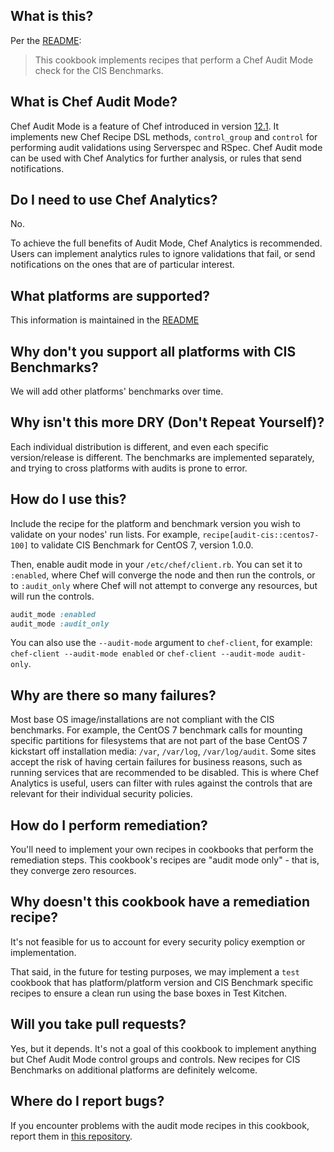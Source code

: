 ## What is this?

Per the [README](README.md):

> This cookbook implements recipes that perform a Chef Audit Mode check for the CIS Benchmarks.

## What is Chef Audit Mode?

Chef Audit Mode is a feature of Chef introduced in version [12.1](https://www.chef.io/blog/2015/03/03/chef-12-1-0-released/). It implements new Chef Recipe DSL methods, `control_group` and `control` for performing audit validations using Serverspec and RSpec. Chef Audit mode can be used with Chef Analytics for further analysis, or rules that send notifications.

## Do I need to use Chef Analytics?

No.

To achieve the full benefits of Audit Mode, Chef Analytics is recommended. Users can implement analytics rules to ignore validations that fail, or send notifications on the ones that are of particular interest.

## What platforms are supported?

This information is maintained in the [README](README.md)

## Why don't you support all platforms with CIS Benchmarks?

We will add other platforms' benchmarks over time.

## Why isn't this more DRY (Don't Repeat Yourself)?

Each individual distribution is different, and even each specific version/release is different. The benchmarks are implemented separately, and trying to cross platforms with audits is prone to error.

## How do I use this?

Include the recipe for the platform and benchmark version you wish to validate on your nodes' run lists. For example, `recipe[audit-cis::centos7-100]` to validate CIS Benchmark for CentOS 7, version 1.0.0.

Then, enable audit mode in your `/etc/chef/client.rb`. You can set it to `:enabled`, where Chef will converge the node and then run the controls, or to `:audit_only` where Chef will not attempt to converge any resources, but will run the controls.

```ruby
audit_mode :enabled
audit_mode :audit_only
```

You can also use the `--audit-mode` argument to `chef-client`, for example: `chef-client --audit-mode enabled` or `chef-client --audit-mode audit-only`.

## Why are there so many failures?

Most base OS image/installations are not compliant with the CIS benchmarks. For example, the CentOS 7 benchmark calls for mounting specific partitions for filesystems that are not part of the base CentOS 7 kickstart off installation media: `/var`, `/var/log`, `/var/log/audit`. Some sites accept the risk of having certain failures for business reasons, such as running services that are recommended to be disabled. This is where Chef Analytics is useful, users can filter with rules against the controls that are relevant for their individual security policies.

## How do I perform remediation?

You'll need to implement your own recipes in cookbooks that perform the remediation steps. This cookbook's recipes are "audit mode only" - that is, they converge zero resources.

## Why doesn't this cookbook have a remediation recipe?

It's not feasible for us to account for every security policy exemption or implementation.

That said, in the future for testing purposes, we may implement a `test` cookbook that has platform/platform version and CIS Benchmark specific recipes to ensure a clean run using the base boxes in Test Kitchen.

## Will you take pull requests?

Yes, but it depends. It's not a goal of this cookbook to implement anything but Chef Audit Mode control groups and controls. New recipes for CIS Benchmarks on additional platforms are definitely welcome.

## Where do I report bugs?

If you encounter problems with the audit mode recipes in this cookbook, report them in [this repository](https://github.com/chef-cookbooks/audit-cis/issues/new).
